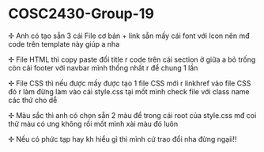 # COSC2430-Group-19
 
✢ Anh có tạo sẵn 3 cái File cơ bản + link sẵn mấy cái font với Icon nên mđ code trên template này giúp a nha

✢ File HTML thì copy paste đổi title r code trên cái section ở giữa a bỏ trống còn cái footer với navbar mình thống nhất r để chung 1 lần 

✢ File CSS thì nếu được mấy được tạo 1 file CSS mới r linkhref vào file CSS đó r làm đừng làm vào cái style.css tại mốt mình check file với class name các thứ cho dễ

✢ Màu sắc thì anh có chọn sẵn 2 màu để trong cái root của style.css mđ coi thử màu có ưng không rồi mốt mình xài màu đó luôn 

✢ Nếu có phức tạp hay kh hiểu gì thì mình cứ trao đổi nha đừng ngạii!!
